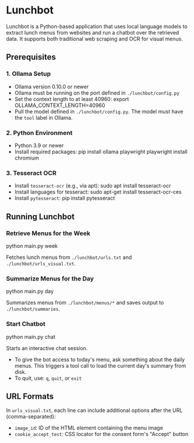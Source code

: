 # Lunchbot

Lunchbot is a Python-based application that uses local language models to extract lunch menus from websites and run a chatbot over the retrieved data. It supports both traditional web scraping and OCR for visual menus.

## Prerequisites

### 1. Ollama Setup

- Ollama version 0.10.0 or newer
- Ollama must be running on the port defined in `./lunchbot/config.py`
- Set the context length to at least 40960:
  export OLLAMA_CONTEXT_LENGTH=40960
- Pull the model defined in `./lunchbot/config.py`. The model must have the `tool` label in Ollama.

### 2. Python Environment

- Python 3.9 or newer
- Install required packages:
  pip install ollama playwright
  playwright install chromium

### 3. Tesseract OCR

- Install `tesseract-ocr` (e.g., via apt):
  sudo apt install tesseract-ocr
- Install languages for tesseract:
  sudo apt-get install tesseract-ocr-ces
- Install `pytesseract`:
  pip install pytesseract

## Running Lunchbot

### Retrieve Menus for the Week

  python main.py week

Fetches lunch menus from `./lunchbot/urls.txt` and `./lunchbot/urls_visual.txt`.

### Summarize Menus for the Day

  python main.py day

Summarizes menus from `./lunchbot/menus/*` and saves output to `./lunchbot/summaries`.

### Start Chatbot

  python main.py chat

Starts an interactive chat session.

- To give the bot access to today's menu, ask something about the daily menus. This triggers a tool call to load the current day's summary from disk.
- To quit, use: `q`, `quit`, or `exit`

## URL Formats

In `urls_visual.txt`, each line can include additional options after the URL (comma-separated):

- `image_id`: ID of the HTML element containing the menu image
- `cookie_accept_test`: CSS locator for the consent form's "Accept" button

